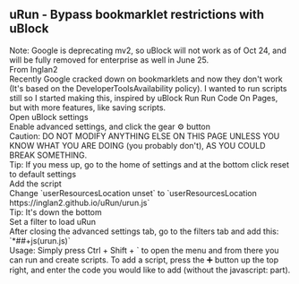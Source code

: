 <h2>uRun - Bypass bookmarklet restrictions with uBlock</h2>
Note: Google is deprecating mv2, so uBlock will not work as of Oct 24, and will be fully removed for enterprise as well in June 25.<br>
From Inglan2<br>
Recently Google cracked down on bookmarklets and now they don't work (It's based on the DeveloperToolsAvailability policy). I wanted to run scripts still so I started making this, inspired by uBlock Run Run Code On Pages, but with more features, like saving scripts.<br>
Open uBlock settings<br>
Enable advanced settings, and click the gear ⚙️ button<br>
Caution: DO NOT MODIFY ANYTHING ELSE ON THIS PAGE UNLESS YOU KNOW WHAT YOU ARE DOING (you probably don't), AS YOU COULD BREAK SOMETHING.<br>
Tip: If you mess up, go to the home of settings and at the bottom click reset to default settings<br>
Add the script<br>
Change `userResourcesLocation unset` to `userResourcesLocation https://inglan2.github.io/uRun/urun.js`<br>
Tip: It's down the bottom<br>
Set a filter to load uRun<br>
After closing the advanced settings tab, go to the filters tab and add this: `*##+js(urun.js)`<br>
Usage: Simply press Ctrl + Shift + ` to open the menu and from there you can run and create scripts. To add a script, press the ➕ button up the top right, and enter the code you would like to add (without the javascript: part).

